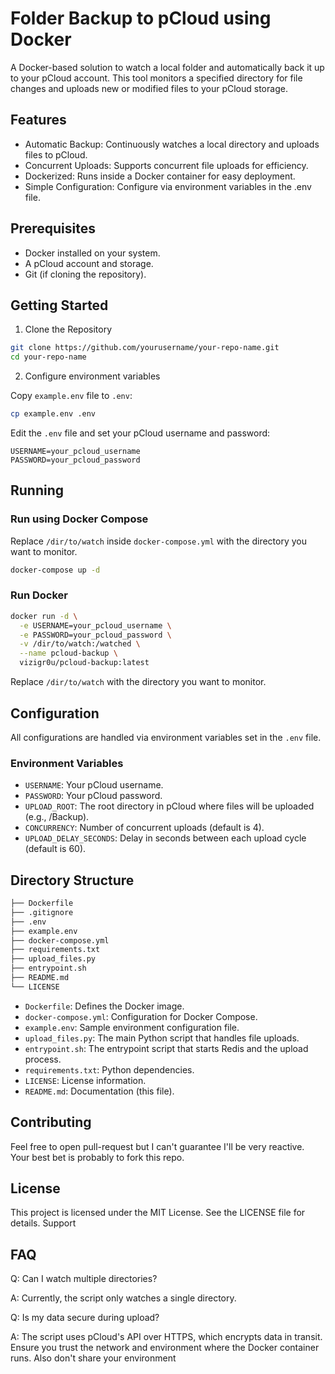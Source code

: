 # Folder Backup to pCloud using Docker

A Docker-based solution to watch a local folder and automatically back it up to your pCloud account. This tool monitors a specified directory for file changes and uploads new or modified files to your pCloud storage.

## Features

 - Automatic Backup: Continuously watches a local directory and uploads files to pCloud.
 - Concurrent Uploads: Supports concurrent file uploads for efficiency.
 - Dockerized: Runs inside a Docker container for easy deployment.
 - Simple Configuration: Configure via environment variables in the .env file.

## Prerequisites

- Docker installed on your system.
- A pCloud account and storage.
- Git (if cloning the repository).

## Getting Started

1. Clone the Repository

```bash
git clone https://github.com/yourusername/your-repo-name.git
cd your-repo-name
```

2. Configure environment variables

Copy `example.env` file to `.env`:

```bash
cp example.env .env
```

Edit the `.env` file and set your pCloud username and password:

```dotenv
USERNAME=your_pcloud_username
PASSWORD=your_pcloud_password
```

## Running

### Run using Docker Compose

Replace `/dir/to/watch` inside `docker-compose.yml` with the directory you want to monitor.

```bash
docker-compose up -d
```

### Run Docker

```bash
docker run -d \
  -e USERNAME=your_pcloud_username \
  -e PASSWORD=your_pcloud_password \
  -v /dir/to/watch:/watched \
  --name pcloud-backup \
  vizigr0u/pcloud-backup:latest
```

Replace `/dir/to/watch` with the directory you want to monitor.

## Configuration

All configurations are handled via environment variables set in the `.env` file.
### Environment Variables

 - `USERNAME`: Your pCloud username.
 - `PASSWORD`: Your pCloud password.
 - `UPLOAD_ROOT`: The root directory in pCloud where files will be uploaded (e.g., /Backup).
 - `CONCURRENCY`: Number of concurrent uploads (default is 4).
 - `UPLOAD_DELAY_SECONDS`: Delay in seconds between each upload cycle (default is 60).

## Directory Structure

```bash
├── Dockerfile
├── .gitignore
├── .env
├── example.env
├── docker-compose.yml
├── requirements.txt
├── upload_files.py
├── entrypoint.sh
├── README.md
└── LICENSE
```
 - `Dockerfile`: Defines the Docker image.
 - `docker-compose.yml`: Configuration for Docker Compose.
 - `example.env`: Sample environment configuration file.
 - `upload_files.py`: The main Python script that handles file uploads.
 - `entrypoint.sh`: The entrypoint script that starts Redis and the upload process.
 - `requirements.txt`: Python dependencies.
 - `LICENSE`: License information.
 - `README.md`: Documentation (this file).

## Contributing

Feel free to open pull-request but I can't guarantee I'll be very reactive. Your best bet is probably to fork this repo.

## License

This project is licensed under the MIT License. See the LICENSE file for details.
Support

## FAQ

Q: Can I watch multiple directories?

A: Currently, the script only watches a single directory.

Q: Is my data secure during upload?

A: The script uses pCloud's API over HTTPS, which encrypts data in transit. Ensure you trust the network and environment where the Docker container runs. Also don't share your environment